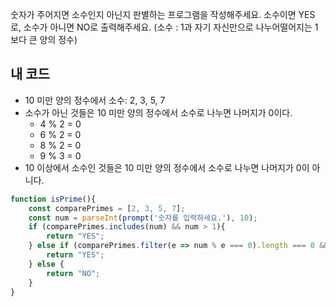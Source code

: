 숫자가 주어지면 소수인지 아닌지 판별하는 프로그램을 작성해주세요.
소수이면 YES로, 소수가 아니면 NO로 출력해주세요.
(소수 : 1과 자기 자신만으로 나누어떨어지는 1보다 큰 양의 정수)
## 내 코드
* 10 미만 양의 정수에서 소수: 2, 3, 5, 7
* 소수가 아닌 것들은 10 미만 양의 정수에서 소수로 나누면 나머지가 0이다.
    - 4 % 2 = 0
    - 6 % 2 = 0
    - 8 % 2 = 0
    - 9 % 3 = 0
* 10 이상에서 소수인 것들은 10 미만 양의 정수에서 소수로 나누면 나머지가 0이 아니다. 
```js
function isPrime(){
    const comparePrimes = [2, 3, 5, 7];
    const num = parseInt(prompt('숫자를 입력하세요.'), 10);
    if (comparePrimes.includes(num) && num > 1){
        return "YES";
    } else if (comparePrimes.filter(e => num % e === 0).length === 0 && num > 1){
        return "YES";
    } else {
        return "NO";
    } 
}
```